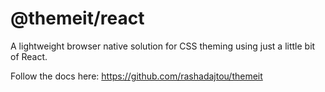 # @themeit/react

A lightweight browser native solution for CSS theming using just a little bit of React.

Follow the docs here: https://github.com/rashadajtou/themeit
